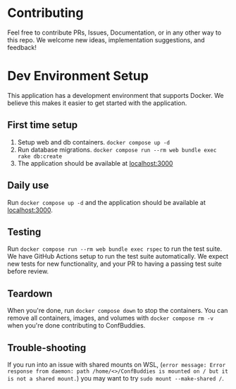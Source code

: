# Contributing
Feel free to contribute PRs, Issues, Documentation, or in any other way to this repo. We welcome new ideas, implementation suggestions, and feedback!

# Dev Environment Setup
This application has a development environment that supports Docker. We believe this makes it easier to get started with the application.

## First time setup
1. Setup web and db containers. `docker compose up -d`
1. Run database migrations. `docker compose run --rm web bundle exec rake db:create`
1. The application should be available at [localhost:3000](localhost:3000)

## Daily use
Run `docker compose up -d` and the application should be available at [localhost:3000](localhost:3000).

## Testing
Run `docker compose run --rm web bundle exec rspec` to run the test suite. We have GitHub Actions setup to run the test suite automatically. We expect new tests for new functionality, and your PR to having a passing test suite before review.

## Teardown
When you're done, run `docker compose down` to stop the containers. You can remove all containers, images, and volumes with `docker compose rm -v` when you're done contributing to ConfBuddies.

## Trouble-shooting
If you run into an issue with shared mounts on WSL, (`error message: Error response from daemon: path /home/<>/ConfBuddies is mounted on / but it is not a shared mount.`) you may want to try `sudo mount --make-shared /`.

